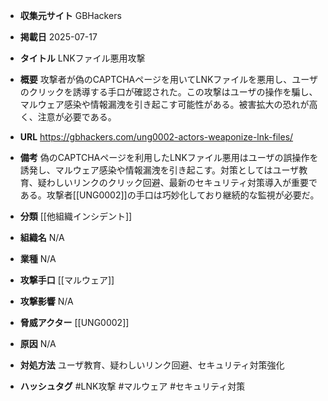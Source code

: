 - **収集元サイト**
GBHackers

- **掲載日**
2025-07-17

- **タイトル**
LNKファイル悪用攻撃

- **概要**
攻撃者が偽のCAPTCHAページを用いてLNKファイルを悪用し、ユーザのクリックを誘導する手口が確認された。この攻撃はユーザの操作を騙し、マルウェア感染や情報漏洩を引き起こす可能性がある。被害拡大の恐れが高く、注意が必要である。

- **URL**
https://gbhackers.com/ung0002-actors-weaponize-lnk-files/

- **備考**
偽のCAPTCHAページを利用したLNKファイル悪用はユーザの誤操作を誘発し、マルウェア感染や情報漏洩を引き起こす。対策としてはユーザ教育、疑わしいリンクのクリック回避、最新のセキュリティ対策導入が重要である。攻撃者[[UNG0002]]の手口は巧妙化しており継続的な監視が必要だ。

- **分類**
[[他組織インシデント]]

- **組織名**
N/A

- **業種**
N/A

- **攻撃手口**
[[マルウェア]]

- **攻撃影響**
N/A

- **脅威アクター**
[[UNG0002]]

- **原因**
N/A

- **対処方法**
ユーザ教育、疑わしいリンク回避、セキュリティ対策強化

- **ハッシュタグ**
#LNK攻撃 #マルウェア #セキュリティ対策
